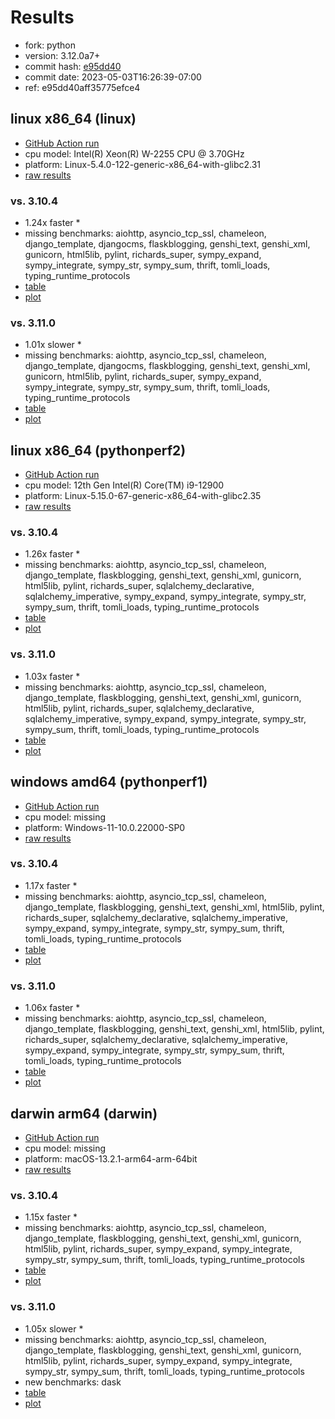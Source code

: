 # Results

- fork: python
- version: 3.12.0a7+
- commit hash: [e95dd40](https://github.com/python/cpython/commit/e95dd40)
- commit date: 2023-05-03T16:26:39-07:00
- ref: e95dd40aff35775efce4

## linux x86_64 (linux)

- [GitHub Action run](https://github.com/faster-cpython/benchmarking/actions/runs/4888788329)
- cpu model: Intel(R) Xeon(R) W-2255 CPU @ 3.70GHz
- platform: Linux-5.4.0-122-generic-x86_64-with-glibc2.31
- [raw results](bm-20230503-linux-x86_64-python-e95dd40aff35775efce4-3.12.0a7%2B-e95dd40.json)

### vs. 3.10.4

- 1.24x faster \*
- missing benchmarks: aiohttp, asyncio_tcp_ssl, chameleon, django_template, djangocms, flaskblogging, genshi_text, genshi_xml, gunicorn, html5lib, pylint, richards_super, sympy_expand, sympy_integrate, sympy_str, sympy_sum, thrift, tomli_loads, typing_runtime_protocols
- [table](bm-20230503-linux-x86_64-python-e95dd40aff35775efce4-3.12.0a7%2B-e95dd40-vs-3.10.4.md)
- [plot](bm-20230503-linux-x86_64-python-e95dd40aff35775efce4-3.12.0a7%2B-e95dd40-vs-3.10.4.png)

### vs. 3.11.0

- 1.01x slower \*
- missing benchmarks: aiohttp, asyncio_tcp_ssl, chameleon, django_template, djangocms, flaskblogging, genshi_text, genshi_xml, gunicorn, html5lib, pylint, richards_super, sympy_expand, sympy_integrate, sympy_str, sympy_sum, thrift, tomli_loads, typing_runtime_protocols
- [table](bm-20230503-linux-x86_64-python-e95dd40aff35775efce4-3.12.0a7%2B-e95dd40-vs-3.11.0.md)
- [plot](bm-20230503-linux-x86_64-python-e95dd40aff35775efce4-3.12.0a7%2B-e95dd40-vs-3.11.0.png)

## linux x86_64 (pythonperf2)

- [GitHub Action run](https://github.com/faster-cpython/benchmarking/actions/runs/4888788329)
- cpu model: 12th Gen Intel(R) Core(TM) i9-12900
- platform: Linux-5.15.0-67-generic-x86_64-with-glibc2.35
- [raw results](bm-20230503-pythonperf2-x86_64-python-e95dd40aff35775efce4-3.12.0a7%2B-e95dd40.json)

### vs. 3.10.4

- 1.26x faster \*
- missing benchmarks: aiohttp, asyncio_tcp_ssl, chameleon, django_template, flaskblogging, genshi_text, genshi_xml, gunicorn, html5lib, pylint, richards_super, sqlalchemy_declarative, sqlalchemy_imperative, sympy_expand, sympy_integrate, sympy_str, sympy_sum, thrift, tomli_loads, typing_runtime_protocols
- [table](bm-20230503-pythonperf2-x86_64-python-e95dd40aff35775efce4-3.12.0a7%2B-e95dd40-vs-3.10.4.md)
- [plot](bm-20230503-pythonperf2-x86_64-python-e95dd40aff35775efce4-3.12.0a7%2B-e95dd40-vs-3.10.4.png)

### vs. 3.11.0

- 1.03x faster \*
- missing benchmarks: aiohttp, asyncio_tcp_ssl, chameleon, django_template, flaskblogging, genshi_text, genshi_xml, gunicorn, html5lib, pylint, richards_super, sqlalchemy_declarative, sqlalchemy_imperative, sympy_expand, sympy_integrate, sympy_str, sympy_sum, thrift, tomli_loads, typing_runtime_protocols
- [table](bm-20230503-pythonperf2-x86_64-python-e95dd40aff35775efce4-3.12.0a7%2B-e95dd40-vs-3.11.0.md)
- [plot](bm-20230503-pythonperf2-x86_64-python-e95dd40aff35775efce4-3.12.0a7%2B-e95dd40-vs-3.11.0.png)

## windows amd64 (pythonperf1)

- [GitHub Action run](https://github.com/faster-cpython/benchmarking/actions/runs/4888788329)
- cpu model: missing
- platform: Windows-11-10.0.22000-SP0
- [raw results](bm-20230503-pythonperf1-amd64-python-e95dd40aff35775efce4-3.12.0a7%2B-e95dd40.json)

### vs. 3.10.4

- 1.17x faster \*
- missing benchmarks: aiohttp, asyncio_tcp_ssl, chameleon, django_template, flaskblogging, genshi_text, genshi_xml, html5lib, pylint, richards_super, sqlalchemy_declarative, sqlalchemy_imperative, sympy_expand, sympy_integrate, sympy_str, sympy_sum, thrift, tomli_loads, typing_runtime_protocols
- [table](bm-20230503-pythonperf1-amd64-python-e95dd40aff35775efce4-3.12.0a7%2B-e95dd40-vs-3.10.4.md)
- [plot](bm-20230503-pythonperf1-amd64-python-e95dd40aff35775efce4-3.12.0a7%2B-e95dd40-vs-3.10.4.png)

### vs. 3.11.0

- 1.06x faster \*
- missing benchmarks: aiohttp, asyncio_tcp_ssl, chameleon, django_template, flaskblogging, genshi_text, genshi_xml, html5lib, pylint, richards_super, sqlalchemy_declarative, sqlalchemy_imperative, sympy_expand, sympy_integrate, sympy_str, sympy_sum, thrift, tomli_loads, typing_runtime_protocols
- [table](bm-20230503-pythonperf1-amd64-python-e95dd40aff35775efce4-3.12.0a7%2B-e95dd40-vs-3.11.0.md)
- [plot](bm-20230503-pythonperf1-amd64-python-e95dd40aff35775efce4-3.12.0a7%2B-e95dd40-vs-3.11.0.png)

## darwin arm64 (darwin)

- [GitHub Action run](https://github.com/faster-cpython/benchmarking/actions/runs/4888788329)
- cpu model: missing
- platform: macOS-13.2.1-arm64-arm-64bit
- [raw results](bm-20230503-darwin-arm64-python-e95dd40aff35775efce4-3.12.0a7%2B-e95dd40.json)

### vs. 3.10.4

- 1.15x faster \*
- missing benchmarks: aiohttp, asyncio_tcp_ssl, chameleon, django_template, flaskblogging, genshi_text, genshi_xml, gunicorn, html5lib, pylint, richards_super, sympy_expand, sympy_integrate, sympy_str, sympy_sum, thrift, tomli_loads, typing_runtime_protocols
- [table](bm-20230503-darwin-arm64-python-e95dd40aff35775efce4-3.12.0a7%2B-e95dd40-vs-3.10.4.md)
- [plot](bm-20230503-darwin-arm64-python-e95dd40aff35775efce4-3.12.0a7%2B-e95dd40-vs-3.10.4.png)

### vs. 3.11.0

- 1.05x slower \*
- missing benchmarks: aiohttp, asyncio_tcp_ssl, chameleon, django_template, flaskblogging, genshi_text, genshi_xml, gunicorn, html5lib, pylint, richards_super, sympy_expand, sympy_integrate, sympy_str, sympy_sum, thrift, tomli_loads, typing_runtime_protocols
- new benchmarks: dask
- [table](bm-20230503-darwin-arm64-python-e95dd40aff35775efce4-3.12.0a7%2B-e95dd40-vs-3.11.0.md)
- [plot](bm-20230503-darwin-arm64-python-e95dd40aff35775efce4-3.12.0a7%2B-e95dd40-vs-3.11.0.png)

